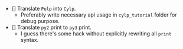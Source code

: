 - [] Translate `Pulp` into `Cylp`.
  - Preferably write necessary api usage in `cylp_tutorial` folder for debug purpose.
- [] Translate `py2` print to `py3` print.
  - I guess there's some hack without explicitly rewriting all `print` syntax.